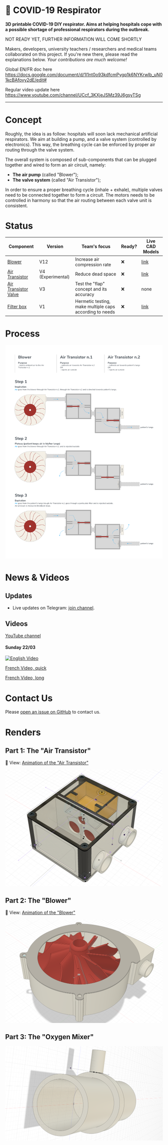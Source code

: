 🦠 COVID-19 Respirator
=====

**3D printable COVID-19 DIY respirator. Aims at helping hospitals cope with a possible shortage of professional respirators during the outbreak.**

NOT READY YET, FURTHER INFORMATION WILL COME SHORTLY

Makers, developers, university teachers / researchers and medical teams collaborated on this project. If you're new there, please read the explanations below. _Your contributions are much welcome!_


Global EN/FR doc here https://docs.google.com/document/d/1l1nt0o93kdfcmPygp1k6NYKrwIb_uN01kcBAfovy2dE/edit#

Regular video update here https://www.youtube.com/channel/UCcf_3KXjeJSMz39J6gsyTSg

---

# Concept

Roughly, the idea is as follow: hospitals will soon lack mechanical artificial respirators. We aim at building a pump, and a valve system (controlled by electronics). This way, the breathing cycle can be enforced by proper air routing through the valve system.

The overall system is composed of sub-components that can be plugged together and wired to form an air circuit, namely:

- **The air pump** (called "Blower");
- **The valve system** (called "Air Transistor");

In order to ensure a proper breathing cycle (inhale + exhale), multiple valves need to be connected together to form a circuit. The motors needs to be controlled in harmony so that the air routing between each valve unit is consistent.

# Status

| Component | Version | Team's focus | Ready? | Live CAD Models |
| --------- | ------- | ------------ | ------ | ----------------- |
| [Blower](https://github.com/covid-response-projects/covid-respirator/tree/master/src/components/Blower) | V12 | Increase air compression rate | ❌ | [link](https://a360.co/2y59eWF)
| [Air Transistor](https://github.com/covid-response-projects/covid-respirator/tree/master/src/components/air-transistor) | V4 (Experimental) | Reduce dead space | ❌ | [link](https://a360.co/2wy4eZX)
| [Air Transistor Valve](https://github.com/covid-response-projects/covid-respirator/tree/master/src/components/air-transistor-valve) | V3 | Test the "flap" concept and its accuracy | ❌ | none
| [Filter box](https://github.com/covid-response-projects/covid-respirator/tree/master/src/components/filter-box) | V1 | Hermetic testing, make multiple caps according to needs | ❌ | [link](https://a360.co/33CCX4T)


# Process

![Overview scheme](./Overview/Overview.png)

# News & Videos

## Updates

* Live updates on Telegram: [join channel](https://t.me/joinchat/AAAAAE_99-k7pKZur-GXCQ).

## Videos

[YouTube channel](https://www.youtube.com/channel/UCcf_3KXjeJSMz39J6gsyTSg)

#### Sunday 22/03

[![English Video](https://img.youtube.com/vi/GLX5o_y0Vx0/0.jpg)](https://www.youtube.com/watch?v=GLX5o_y0Vx0)

[French Video, quick](https://www.youtube.com/watch?v=GqGbh__ymw4)

[French Video, long](https://www.youtube.com/watch?v=KqBkgTWbIlg)

# Contact Us

Please [open an issue on GitHub](https://github.com/covid-response-projects/covid-respirator/issues/new) to contact us.

# Renders

## Part 1: The "Air Transistor"

🎦 View: [Animation of the "Air Transistor"](./src/components/air-transistor/schemes/Air%20Transistor%20(Animation%201).mp4)

![Air Transistor Concept](./src/components/air-transistor/schemes/Air%20Transistor%20(Render%201).png)

## Part 2: The "Blower"

🎦 View: [Animation of the "Blower"](./src/components/Blower/schemes/Blower%20(Animation%201).mp4)

![Blower Concept](./src/components/Blower/schemes/Blower%20(Render%201).png)

## Part 3: The "Oxygen Mixer"

![Oxygen Mixer Concept](./src/components/Oxygen-Mixer/schemes/Oxygen%20Mixer%20(Render%201).png)
